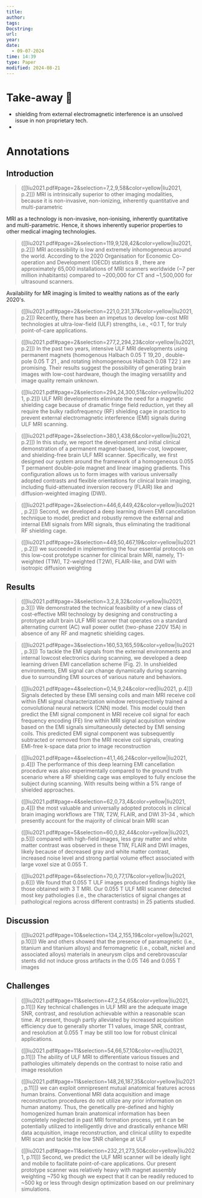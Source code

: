 ```yaml
---
title: 
author: 
tags: 
Docstring: 
url: 
year: 
date:
  - 09-07-2024
time: 14:39
type: Paper
modified: 2024-08-21
---
```


# Take-away 🥡

- shielding from external electromagnetic interference is an unsolved issue in non proprietary tech.
- 
# Annotations
## Introduction
> ([[liu2021.pdf#page=2&selection=7,2,9,58&color=yellow|liu2021, p.2]])
> MRI is intrinsically superior to other imaging modalities, because it is non-invasive, non-ionizing, inherently quantitative and multi-parametric

MRI as a technology is non-invasive, non-ionising, inherently quantitative and multi-parametric. Hence, it shows inherently superior properties to other medical imaging technologies. 

> ([[liu2021.pdf#page=2&selection=119,9,128,42&color=yellow|liu2021, p.2]])
> MRI accessibility is low and extremely inhomogeneous around the world. According to the 2020 Organisation for Economic Co-operation and Development (OECD) statistics 8 , there are approximately 65,000 installations of MRI scanners worldwide (~7 per million inhabitants) compared to ~200,000 for CT and ~1,500,000 for ultrasound scanners.

Availability for MR imaging is limited to wealthy nations as of the early 2020's. 

> ([[liu2021.pdf#page=2&selection=221,0,231,37&color=yellow|liu2021, p.2]])
> Recently, there has been an impetus to develop low-cost MRI technologies at ultra-low-field (ULF) strengths, i.e., <0.1 T, for truly point-of-care applications.

> ([[liu2021.pdf#page=2&selection=277,2,294,23&color=yellow|liu2021, p.2]])
> In the past two years, intensive ULF MRI developments using permanent magnets (homogenous Halbach 0.05 T 19,20 , double-pole 0.05 T 21 , and rotating inhomogeneous Halbach 0.08 T22 ) are promising. Their results suggest the possibility of generating brain images with low-cost hardware, though the imaging versatility and image quality remain unknown.


> ([[liu2021.pdf#page=2&selection=294,24,300,51&color=yellow|liu2021, p.2]])
> ULF MRI developments eliminate the need for a magnetic shielding cage because of dramatic fringe field reduction, yet they all require the bulky radiofrequency (RF) shielding cage in practice to prevent external electromagnetic interference (EMI) signals during ULF MRI scanning.

> ([[liu2021.pdf#page=2&selection=380,1,438,6&color=yellow|liu2021, p.2]])
> In this study, we report the development and initial clinical demonstration of a permanent magnet-based, low-cost, lowpower, and shielding-free brain ULF MRI scanner. Specifically, we first designed our system around the framework of a homogeneous 0.055 T permanent double-pole magnet and linear imaging gradients. This configuration allows us to form images with various universally adopted contrasts and flexible orientations for clinical brain imaging, including fluid-attenuated inversion recovery (FLAIR) like and diffusion-weighted imaging (DWI).

> ([[liu2021.pdf#page=2&selection=446,6,449,42&color=yellow|liu2021, p.2]])
> Second, we developed a deep learning driven EMI cancellation technique to model, predict and robustly remove the external and internal EMI signals from MRI signals, thus eliminating the traditional RF shielding cage.

> ([[liu2021.pdf#page=2&selection=449,50,467,19&color=yellow|liu2021, p.2]])
> we succeeded in implementing the four essential protocols on this low-cost prototype scanner for clinical brain MRI, namely, T1-weighted (T1W), T2-weighted (T2W), FLAIR-like, and DWI with isotropic diffusion weighting



## Results
> ([[liu2021.pdf#page=3&selection=3,2,8,32&color=yellow|liu2021, p.3]])
> We demonstrated the technical feasibility of a new class of cost-effective MRI technology by designing and constructing a prototype adult brain ULF MRI scanner that operates on a standard alternating current (AC) wall power outlet (two-phase 220V 15A) in absence of any RF and magnetic shielding cages.

> ([[liu2021.pdf#page=3&selection=160,53,165,59&color=yellow|liu2021, p.3]])
> To tackle the EMI signals from the external environments and internal lowcost electronics during scanning, we developed a deep learning driven EMI cancellation scheme (Fig. 2). In unshielded environments, EMI signal can change dynamically during scanning due to surrounding EMI sources of various nature and behaviors.

> ([[liu2021.pdf#page=4&selection=0,14,9,24&color=red|liu2021, p.4]])
> Signals detected by these EMI sensing coils and main MRI receive coil within EMI signal characterization window retrospectively trained a convolutional neural network (CNN) model. This model could then predict the EMI signal component in MRI receive coil signal for each frequency encoding (FE) line within MRI signal acquisition window based on the EMI signals simultaneously detected by EMI sensing coils. This predicted EMI signal component was subsequently subtracted or removed from the MRI receive coil signals, creating EMI-free k-space data prior to image reconstruction 

> ([[liu2021.pdf#page=4&selection=41,1,46,24&color=yellow|liu2021, p.4]])
> The performance of this deep learning EMI cancellation procedure was also experimentally compared to the ground truth scenario where a RF shielding cage was employed to fully enclose the subject during scanning. With results being within a 5% range of shielded approaches.

> ([[liu2021.pdf#page=4&selection=62,0,73,4&color=yellow|liu2021, p.4]])
> the most valuable and universally adopted protocols in clinical brain imaging workflows are T1W, T2W, FLAIR, and DWI 31–34 , which presently account for the majority of clinical brain MRI scan


> ([[liu2021.pdf#page=5&selection=60,0,82,44&color=yellow|liu2021, p.5]])
> compared with high-field images, less gray matter and white matter contrast was observed in these T1W, FLAIR and DWI images, likely because of decreased gray and white matter contrast, increased noise level and strong partial volume effect associated with large voxel size at 0.055 T.

> ([[liu2021.pdf#page=6&selection=70,0,77,17&color=yellow|liu2021, p.6]])
> We found that 0.055 T ULF images produced findings highly like those obtained with 3 T MRI. Our 0.055 T ULF MRI scanner detected most key pathologies (i.e., the characteristics of signal changes at pathological regions across different contrasts) in 25 patients studied.

## Discussion

> ([[liu2021.pdf#page=10&selection=134,2,155,19&color=yellow|liu2021, p.10]])
> We and others showed that the presence of paramagnetic (i.e., titanium and titanium alloys) and ferromagnetic (i.e., cobalt, nickel and associated alloys) materials in aneurysm clips and cerebrovascular stents did not induce gross artifacts in the 0.05 T46 and 0.055 T images 

## Challenges
> ([[liu2021.pdf#page=11&selection=47,2,54,65&color=yellow|liu2021, p.11]])
> Key technical challenges in ULF MRI are the adequate image SNR, contrast, and resolution achievable within a reasonable scan time. At present, though partly alleviated by increased acquisition efficiency due to generally shorter T1 values, image SNR, contrast, and resolution at 0.055 T may be still too low for robust clinical applications.

> ([[liu2021.pdf#page=11&selection=54,66,57,10&color=red|liu2021, p.11]])
> The ability of ULF MRI to differentiate various tissues and pathologies ultimately depends on the contrast to noise ratio and image resolution


> ([[liu2021.pdf#page=11&selection=148,26,187,35&color=yellow|liu2021, p.11]])
> we can exploit omnipresent mutual anatomical features across human brains. Conventional MRI data acquisition and image reconstruction procedures do not utilize any prior information on human anatomy. Thus, the genetically pre-defined and highly homogenized human brain anatomical information has been completely neglected in past MRI formation process, yet it can be potentially utilized to intelligently drive and drastically enhance MRI data acquisition, image reconstruction, and clinical utility to expedite MRI scan and tackle the low SNR challenge at ULF

> ([[liu2021.pdf#page=11&selection=232,21,273,50&color=yellow|liu2021, p.11]])
> Second, we predict the ULF MRI scanner will be ideally light and mobile to facilitate point-of-care applications. Our present prototype scanner was relatively heavy with magnet assembly weighting ~750 kg though we expect that it can be readily reduced to ~500 kg or less through design optimization based on our preliminary simulations.
